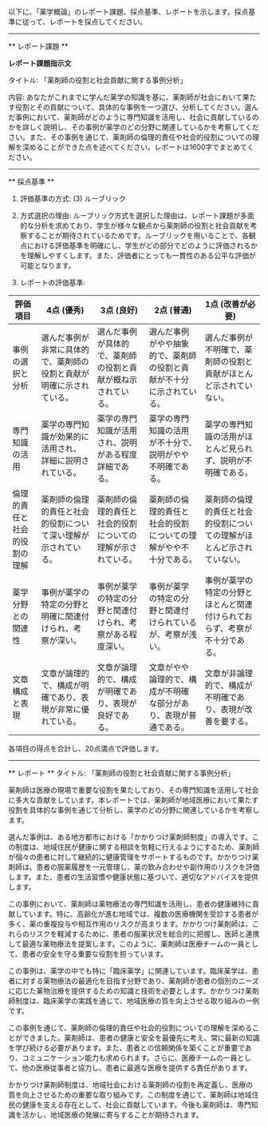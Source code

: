 以下に、「薬学概論」のレポート課題、採点基準、レポートを示します。採点基準に従って、レポートを採点してください。

---------------------------------------
** レポート課題 **

**レポート課題指示文**

タイトル: 「薬剤師の役割と社会貢献に関する事例分析」

内容: あなたがこれまでに学んだ薬学の知識を基に、薬剤師が社会において果たす役割とその貢献について、具体的な事例を一つ選び、分析してください。選んだ事例において、薬剤師がどのように専門知識を活用し、社会に貢献しているのかを詳しく説明し、その事例が薬学のどの分野に関連しているかを考察してください。また、その事例を通じて、薬剤師の倫理的責任や社会的役割についての理解を深めることができた点を述べてください。レポートは1600字でまとめてください。

---------------------------------------
** 採点基準 **

1. 評価基準の方式: (3) ルーブリック

2. 方式選択の理由:
ルーブリック方式を選択した理由は、レポート課題が多面的な分析を求めており、学生が様々な観点から薬剤師の役割と社会貢献を考察することが期待されているためです。ルーブリックを用いることで、各観点における評価基準を明確にし、学生がどの部分でどのように評価されるかを理解しやすくします。また、評価者にとっても一貫性のある公平な評価が可能となります。

3. レポートの評価基準:

| 評価項目             | 4点 (優秀)                                                                 | 3点 (良好)                                                               | 2点 (普通)                                                               | 1点 (改善が必要)                                                         |
|----------------------|-----------------------------------------------------------------------------|-------------------------------------------------------------------------|-------------------------------------------------------------------------|---------------------------------------------------------------------------|
| 事例の選択と分析     | 選んだ事例が非常に具体的で、薬剤師の役割と貢献が明確に示されている。         | 選んだ事例が具体的で、薬剤師の役割と貢献が概ね示されている。             | 選んだ事例がやや抽象的で、薬剤師の役割と貢献が不十分に示されている。   | 選んだ事例が不明確で、薬剤師の役割と貢献がほとんど示されていない。     |
| 専門知識の活用       | 薬学の専門知識が効果的に活用され、詳細に説明されている。                     | 薬学の専門知識が活用され、説明がある程度詳細である。                     | 薬学の専門知識の活用が不十分で、説明がやや不明確である。                 | 薬学の専門知識の活用がほとんど見られず、説明が不明確である。             |
| 倫理的責任と社会的役割の理解 | 薬剤師の倫理的責任と社会的役割について深い理解が示されている。             | 薬剤師の倫理的責任と社会的役割についての理解が示されている。             | 薬剤師の倫理的責任と社会的役割についての理解がやや不十分である。         | 薬剤師の倫理的責任と社会的役割についての理解がほとんど示されていない。 |
| 薬学分野との関連性   | 事例が薬学の特定の分野と明確に関連付けられ、考察が深い。                     | 事例が薬学の特定の分野と関連付けられ、考察がある程度深い。               | 事例が薬学の特定の分野と関連付けられているが、考察が浅い。               | 事例が薬学の特定の分野とほとんど関連付けられておらず、考察が不十分である。 |
| 文章構成と表現       | 文章が論理的で、構成が明確であり、表現が非常に優れている。                   | 文章が論理的で、構成が明確であり、表現が良好である。                     | 文章がやや論理的で、構成が不明確な部分があり、表現が普通である。         | 文章が非論理的で、構成が不明確であり、表現が改善を要する。               |

各項目の得点を合計し、20点満点で評価します。

---------------------------------------
** レポート **
タイトル: 「薬剤師の役割と社会貢献に関する事例分析」

薬剤師は医療の現場で重要な役割を果たしており、その専門知識を活用して社会に多大な貢献をしています。本レポートでは、薬剤師が地域医療において果たす役割を具体的な事例を通じて分析し、薬学のどの分野に関連しているかを考察します。

選んだ事例は、ある地方都市における「かかりつけ薬剤師制度」の導入です。この制度は、地域住民が健康に関する相談を気軽に行えるようにするため、薬剤師が個々の患者に対して継続的に健康管理をサポートするものです。かかりつけ薬剤師は、患者の服薬履歴を一元管理し、薬の飲み合わせや副作用のリスクを評価します。また、患者の生活習慣や健康状態に基づいて、適切なアドバイスを提供します。

この事例において、薬剤師は薬物療法の専門知識を活用し、患者の健康維持に貢献しています。特に、高齢化が進む地域では、複数の医療機関を受診する患者が多く、薬の重複投与や相互作用のリスクが高まります。かかりつけ薬剤師は、これらのリスクを軽減するために、患者の服薬状況を総合的に把握し、医師と連携して最適な薬物療法を提案します。このように、薬剤師は医療チームの一員として、患者の安全を守る重要な役割を担っています。

この事例は、薬学の中でも特に「臨床薬学」に関連しています。臨床薬学は、患者に対する薬物療法の最適化を目指す分野であり、薬剤師が患者の個別のニーズに応じた薬物治療を提供するための知識と技術を必要とします。かかりつけ薬剤師制度は、臨床薬学の実践を通じて、地域医療の質を向上させる取り組みの一例です。

この事例を通じて、薬剤師の倫理的責任や社会的役割についての理解を深めることができました。薬剤師は、患者の健康と安全を最優先に考え、常に最新の知識を学び続ける必要があります。また、患者との信頼関係を築くことが重要であり、コミュニケーション能力も求められます。さらに、医療チームの一員として、他の医療従事者と協力し、患者に最適な医療を提供する責任があります。

かかりつけ薬剤師制度は、地域社会における薬剤師の役割を再定義し、医療の質を向上させるための重要な取り組みです。この制度を通じて、薬剤師は地域住民の健康を支える存在として、社会に貢献しています。今後も薬剤師は、専門知識を活かし、地域医療の発展に寄与することが期待されます。

